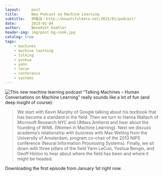 ```yaml
---
layout:     post
title:      New Podcast on Machine Learning
subtitle:   转载自：http://beautifuldata.net/2015/01/podcast/
date:       2015-01-04
author:     Benedikt Koehler
header-img: img/post-bg-cook.jpg
catalog: true
tags:
    - machines
    - machine learning
    - talking
    - yoshua
    - yann
    - lecun
    - conference
    - systems
---
```


![This new machine learning podcast [“Talking Machines – Human Conversations on Machine Learning”](http://www.thetalkingmachines.com/blog) really sounds like a lot of fun (and deep insight of course):](http://beautifuldata.net/wp-content/uploads/2015/01/talkingmachines.png)


> We start with Kevin Murphy of Google talking about his textbook that has become a standard in the field. Then we turn to Hanna Wallach of Microsoft Research NYC and UMass Amherst and hear about the founding of WiML (Women in Machine Learning). Next we discuss academia’s relationship with business with Max Welling from the University of Amsterdam, program co-chair of the 2013 NIPS conference (Neural Information Processing Systems). Finally, we sit down with three pillars of the field Yann LeCun, Yoshua Bengio, and Geoff Hinton to hear about where the field has been and where it might be headed.

Downloading the first episode from January 1st right now.
